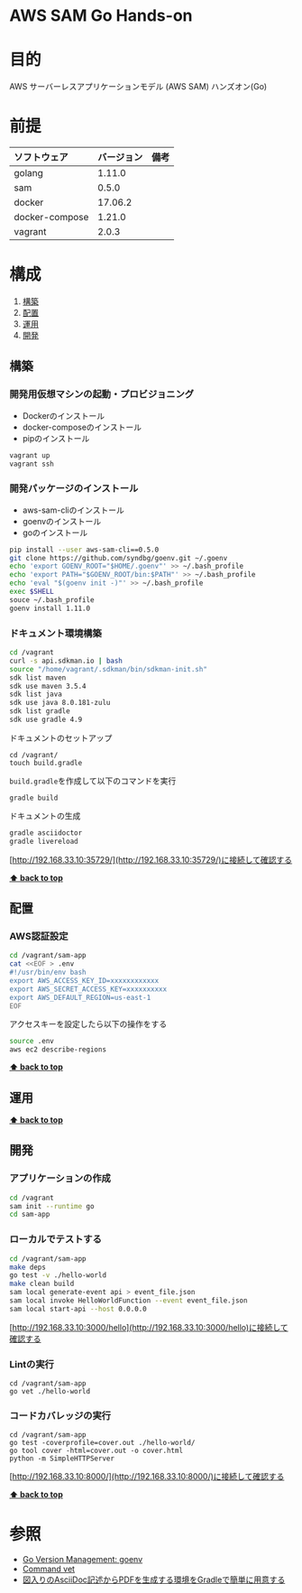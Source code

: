 AWS SAM Go Hands-on
===================
# 目的 #
AWS サーバーレスアプリケーションモデル (AWS SAM) ハンズオン(Go) 

# 前提 #
| ソフトウェア   | バージョン   | 備考        |
|:---------------|:-------------|:------------|
| golang         |1.11.0    |             |
| sam            |0.5.0  |             |
| docker         |17.06.2  |             |
| docker-compose |1.21.0  |             |
| vagrant        |2.0.3  |             |

# 構成 #
1. [構築](#構築 )
1. [配置](#配置 )
1. [運用](#運用 )
1. [開発](#開発 )

## 構築
### 開発用仮想マシンの起動・プロビジョニング
+ Dockerのインストール
+ docker-composeのインストール
+ pipのインストール
```bash
vagrant up
vagrant ssh
```

### 開発パッケージのインストール
+ aws-sam-cliのインストール
+ goenvのインストール
+ goのインストール
```bash
pip install --user aws-sam-cli==0.5.0
git clone https://github.com/syndbg/goenv.git ~/.goenv
echo 'export GOENV_ROOT="$HOME/.goenv"' >> ~/.bash_profile
echo 'export PATH="$GOENV_ROOT/bin:$PATH"' >> ~/.bash_profile
echo 'eval "$(goenv init -)"' >> ~/.bash_profile
exec $SHELL
souce ~/.bash_profile
goenv install 1.11.0
```

### ドキュメント環境構築
```bash
cd /vagrant
curl -s api.sdkman.io | bash
source "/home/vagrant/.sdkman/bin/sdkman-init.sh"
sdk list maven
sdk use maven 3.5.4
sdk list java
sdk use java 8.0.181-zulu
sdk list gradle
sdk use gradle 4.9
```
ドキュメントのセットアップ
```
cd /vagrant/
touch build.gradle
```
`build.gradle`を作成して以下のコマンドを実行
```
gradle build
```
ドキュメントの生成
```bash
gradle asciidoctor
gradle livereload
```
[http://192.168.33.10:35729/](http://192.168.33.10:35729/)に接続して確認する


**[⬆ back to top](#構成)**

## 配置
### AWS認証設定
```bash
cd /vagrant/sam-app
cat <<EOF > .env
#!/usr/bin/env bash
export AWS_ACCESS_KEY_ID=xxxxxxxxxxxx
export AWS_SECRET_ACCESS_KEY=xxxxxxxxxx
export AWS_DEFAULT_REGION=us-east-1
EOF
```
アクセスキーを設定したら以下の操作をする
```bash
source .env
aws ec2 describe-regions
```

**[⬆ back to top](#構成)**

## 運用
**[⬆ back to top](#構成)**

## 開発
### アプリケーションの作成
```bash
cd /vagrant
sam init --runtime go
cd sam-app
```

### ローカルでテストする
```bash
cd /vagrant/sam-app
make deps
go test -v ./hello-world
make clean build
sam local generate-event api > event_file.json
sam local invoke HelloWorldFunction --event event_file.json
sam local start-api --host 0.0.0.0
```
[http://192.168.33.10:3000/hello](http://192.168.33.10:3000/hello)に接続して確認する


### Lintの実行
```
cd /vagrant/sam-app
go vet ./hello-world
```

### コードカバレッジの実行
```
cd /vagrant/sam-app
go test -coverprofile=cover.out ./hello-world/
go tool cover -html=cover.out -o cover.html
python -m SimpleHTTPServer
```
[http://192.168.33.10:8000/](http://192.168.33.10:8000/)に接続して確認する

**[⬆ back to top](#構成)**

# 参照 #
+ [Go Version Management: goenv](https://github.com/syndbg/goenv)
+ [Command vet ](https://golang.org/cmd/vet/)
+ [図入りのAsciiDoc記述からPDFを生成する環境をGradleで簡単に用意する](https://qiita.com/tokumoto/items/d37ab3de5bdbee307769) 